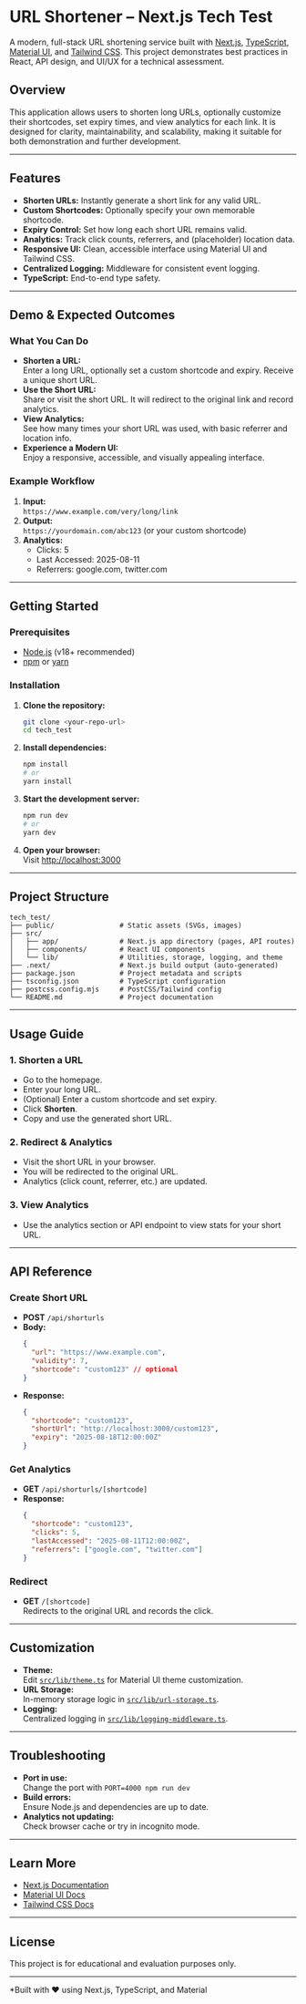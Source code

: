# URL Shortener – Next.js Tech Test

A modern, full-stack URL shortening service built with [Next.js](https://nextjs.org/), [TypeScript](https://www.typescriptlang.org/), [Material UI](https://mui.com/), and [Tailwind CSS](https://tailwindcss.com/). This project demonstrates best practices in React, API design, and UI/UX for a technical assessment.

## Overview

This application allows users to shorten long URLs, optionally customize their shortcodes, set expiry times, and view analytics for each link. It is designed for clarity, maintainability, and scalability, making it suitable for both demonstration and further development.

---

## Features

- **Shorten URLs:** Instantly generate a short link for any valid URL.
- **Custom Shortcodes:** Optionally specify your own memorable shortcode.
- **Expiry Control:** Set how long each short URL remains valid.
- **Analytics:** Track click counts, referrers, and (placeholder) location data.
- **Responsive UI:** Clean, accessible interface using Material UI and Tailwind CSS.
- **Centralized Logging:** Middleware for consistent event logging.
- **TypeScript:** End-to-end type safety.

---

## Demo & Expected Outcomes

### What You Can Do

- **Shorten a URL:**  
  Enter a long URL, optionally set a custom shortcode and expiry. Receive a unique short URL.
- **Use the Short URL:**  
  Share or visit the short URL. It will redirect to the original link and record analytics.
- **View Analytics:**  
  See how many times your short URL was used, with basic referrer and location info.
- **Experience a Modern UI:**  
  Enjoy a responsive, accessible, and visually appealing interface.

### Example Workflow

1. **Input:**  
   `https://www.example.com/very/long/link`
2. **Output:**  
   `https://yourdomain.com/abc123` (or your custom shortcode)
3. **Analytics:**  
   - Clicks: 5  
   - Last Accessed: 2025-08-11  
   - Referrers: google.com, twitter.com

---

## Getting Started

### Prerequisites

- [Node.js](https://nodejs.org/) (v18+ recommended)
- [npm](https://www.npmjs.com/) or [yarn](https://yarnpkg.com/)

### Installation

1. **Clone the repository:**
   ```sh
   git clone <your-repo-url>
   cd tech_test
   ```

2. **Install dependencies:**
   ```sh
   npm install
   # or
   yarn install
   ```

3. **Start the development server:**
   ```sh
   npm run dev
   # or
   yarn dev
   ```

4. **Open your browser:**  
   Visit [http://localhost:3000](http://localhost:3000)

---

## Project Structure

```
tech_test/
├── public/                # Static assets (SVGs, images)
├── src/
│   ├── app/               # Next.js app directory (pages, API routes)
│   ├── components/        # React UI components
│   └── lib/               # Utilities, storage, logging, and theme
├── .next/                 # Next.js build output (auto-generated)
├── package.json           # Project metadata and scripts
├── tsconfig.json          # TypeScript configuration
├── postcss.config.mjs     # PostCSS/Tailwind config
└── README.md              # Project documentation
```

---

## Usage Guide

### 1. Shorten a URL

- Go to the homepage.
- Enter your long URL.
- (Optional) Enter a custom shortcode and set expiry.
- Click **Shorten**.
- Copy and use the generated short URL.

### 2. Redirect & Analytics

- Visit the short URL in your browser.
- You will be redirected to the original URL.
- Analytics (click count, referrer, etc.) are updated.

### 3. View Analytics

- Use the analytics section or API endpoint to view stats for your short URL.

---

## API Reference

### Create Short URL

- **POST** `/api/shorturls`
- **Body:**  
  ```json
  {
    "url": "https://www.example.com",
    "validity": 7,
    "shortcode": "custom123" // optional
  }
  ```
- **Response:**  
  ```json
  {
    "shortcode": "custom123",
    "shortUrl": "http://localhost:3000/custom123",
    "expiry": "2025-08-18T12:00:00Z"
  }
  ```

### Get Analytics

- **GET** `/api/shorturls/[shortcode]`
- **Response:**  
  ```json
  {
    "shortcode": "custom123",
    "clicks": 5,
    "lastAccessed": "2025-08-11T12:00:00Z",
    "referrers": ["google.com", "twitter.com"]
  }
  ```

### Redirect

- **GET** `/[shortcode]`  
  Redirects to the original URL and records the click.

---

## Customization

- **Theme:**  
  Edit [`src/lib/theme.ts`](src/lib/theme.ts) for Material UI theme customization.
- **URL Storage:**  
  In-memory storage logic in [`src/lib/url-storage.ts`](src/lib/url-storage.ts).
- **Logging:**  
  Centralized logging in [`src/lib/logging-middleware.ts`](src/lib/logging-middleware.ts).

---

## Troubleshooting

- **Port in use:**  
  Change the port with `PORT=4000 npm run dev`
- **Build errors:**  
  Ensure Node.js and dependencies are up to date.
- **Analytics not updating:**  
  Check browser cache or try in incognito mode.

---

## Learn More

- [Next.js Documentation](https://nextjs.org/docs)
- [Material UI Docs](https://mui.com/material-ui/getting-started/overview/)
- [Tailwind CSS Docs](https://tailwindcss.com/docs/installation)

---

## License

This project is for educational and evaluation purposes only.

---

*Built with ❤️ using Next.js, TypeScript, and Material
